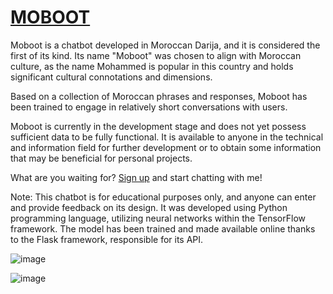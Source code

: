 # [MOBOOT](https://moboot.onrender.com/)

Moboot is a chatbot developed in Moroccan Darija, and it is considered the first of its kind. Its name "Moboot" was chosen to align with Moroccan culture, as the name Mohammed is popular in this country and holds significant cultural connotations and dimensions.

Based on a collection of Moroccan phrases and responses, Moboot has been trained to engage in relatively short conversations with users.

Moboot is currently in the development stage and does not yet possess sufficient data to be fully functional. It is available to anyone in the technical and information field for further development or to obtain some information that may be beneficial for personal projects.

What are you waiting for? [Sign up](https://moboot.onrender.com/register) and start chatting with me!

Note: This chatbot is for educational purposes only, and anyone can enter and provide feedback on its design. It was developed using Python programming language, utilizing neural networks within the TensorFlow framework. The model has been trained and made available online thanks to the Flask framework, responsible for its API.



![image](https://github.com/ynstf/MOBOOT/assets/107154559/378efcd5-a13a-4a17-a20d-680227e96c71)

![image](https://github.com/ynstf/MOBOOT/assets/107154559/0df5ddda-34fc-4757-b381-aa83cce36e07)
